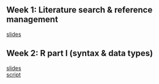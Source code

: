 ## Week 1: Literature search & reference management
[slides](https://shelbybachman.github.io/RA-tutorial-2019/01-litsearch_and_references/)

## Week 2: R part I (syntax & data types)
[slides](https://shelbybachman.github.io/RA-tutorial-2019/02-R_part1/)
<br>
[script](https://raw.githubusercontent.com/shelbybachman/RA-tutorial-2019/master/02-R_part1/R_part1.R)
